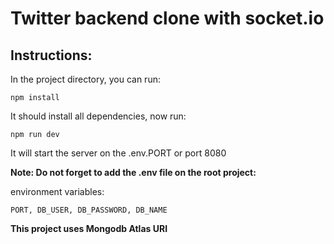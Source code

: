 # Twitter backend clone with socket.io

## Instructions:

In the project directory, you can run:

`npm install`

It should install all dependencies, now run:

`npm run dev`

It will start the server on the .env.PORT or port 8080

**Note: Do not forget to add the .env file on the root project:**

environment variables:

`PORT, DB_USER, DB_PASSWORD, DB_NAME`

**This project uses Mongodb Atlas URI**
